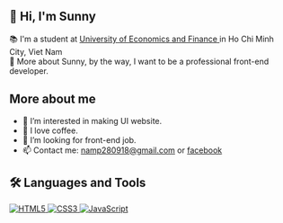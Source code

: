 
<h2> 👋 Hi, I'm Sunny </h2>

📚 I'm a student at <a href="https://www.uef.edu.vn/"> University of Economics and Finance </a> in Ho Chi Minh City, Viet Nam <br>
💞️ More about Sunny, by the way, I want to be a professional front-end developer.

<h2>  More about me  </h2>

- 👀 I’m interested in making UI website.
- 🌱 I love coffee.
- 💞️ I’m looking for front-end job.
- 📫 Contact me: namp280918@gmail.com or <a href ="https://www.facebook.com/Sunny.pnhn"> facebook </a>

<h2> 🛠️ Languages and Tools </h2>
<a target="_blank" rel="noopener noreferrer nofollow" href="https://camo.githubusercontent.com/4a5f84f17a4e32d3e66234308e888e78a5f8837151ef730bcc80dab5d492859d/68747470733a2f2f696d672e736869656c64732e696f2f62616467652f68746d6c352d6530373033352e7376673f7374796c653d666f722d7468652d6261646765266c6f676f3d68746d6c35266c6f676f436f6c6f723d7768697465">
<img src="https://camo.githubusercontent.com/4a5f84f17a4e32d3e66234308e888e78a5f8837151ef730bcc80dab5d492859d/68747470733a2f2f696d672e736869656c64732e696f2f62616467652f68746d6c352d6530373033352e7376673f7374796c653d666f722d7468652d6261646765266c6f676f3d68746d6c35266c6f676f436f6c6f723d7768697465" alt="HTML5" data-canonical-src="https://img.shields.io/badge/html5-e07035.svg?style=for-the-badge&amp;logo=html5&amp;logoColor=white" style="max-width: 100%;">
</a>

<a target="_blank" rel="noopener noreferrer nofollow" href="https://camo.githubusercontent.com/32c780811784a69d4d4d115f61646e43ecb6be035f547c4484b3edb4b2547047/68747470733a2f2f696d672e736869656c64732e696f2f62616467652f637373332d3239363566312e7376673f7374796c653d666f722d7468652d6261646765266c6f676f3d63737333266c6f676f436f6c6f723d7768697465">
<img src="https://camo.githubusercontent.com/32c780811784a69d4d4d115f61646e43ecb6be035f547c4484b3edb4b2547047/68747470733a2f2f696d672e736869656c64732e696f2f62616467652f637373332d3239363566312e7376673f7374796c653d666f722d7468652d6261646765266c6f676f3d63737333266c6f676f436f6c6f723d7768697465" alt="CSS3" data-canonical-src="https://img.shields.io/badge/css3-2965f1.svg?style=for-the-badge&amp;logo=css3&amp;logoColor=white" style="max-width: 100%;">
</a>

<a target="_blank" rel="noopener noreferrer nofollow" href="https://camo.githubusercontent.com/c8a313ddabf62fcb55ce830278ff44430546e9347375831d3f093eeb84ed1514/68747470733a2f2f696d672e736869656c64732e696f2f62616467652f6a6176617363726970742d3332333333302e7376673f7374796c653d666f722d7468652d6261646765266c6f676f3d6a617661736372697074266c6f676f436f6c6f723d663064623466">
<img src="https://camo.githubusercontent.com/c8a313ddabf62fcb55ce830278ff44430546e9347375831d3f093eeb84ed1514/68747470733a2f2f696d672e736869656c64732e696f2f62616467652f6a6176617363726970742d3332333333302e7376673f7374796c653d666f722d7468652d6261646765266c6f676f3d6a617661736372697074266c6f676f436f6c6f723d663064623466" alt="JavaScript" data-canonical-src="https://img.shields.io/badge/javascript-323330.svg?style=for-the-badge&amp;logo=javascript&amp;logoColor=f0db4f" style="max-width: 100%;">
</a>
<!---
Shunadesu/Shunadesu is a ✨ special ✨ repository because its `README.md` (this file) appears on your GitHub profile.
You can click the Preview link to take a look at your changes.
--->
